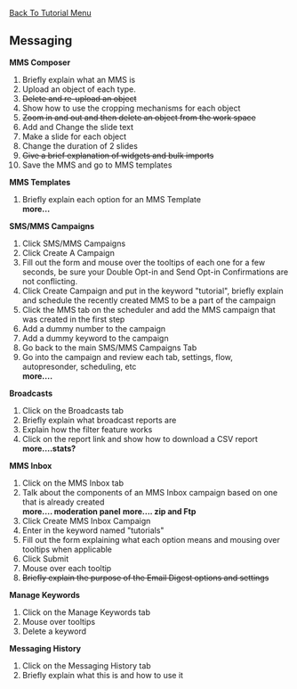 <a href="/README.md">Back To Tutorial Menu</a>

<h2>Messaging</h2>

<strong>MMS Composer</strong>
<ol>
<li>Briefly explain what an MMS is</li>
<li>Upload an object of each type.</li>
<strike><li>Delete and re-upload an object</li></strike>
<li>Show how to use the cropping mechanisms for each object</li>
<strike><li>Zoom in and out and then delete an object from the work space</li></strike>
<li>Add and Change the slide text </li>
<li>Make a slide for each object</li>
<li>Change the duration of 2 slides</li>
<strike><li>Give a brief explanation of widgets and bulk imports</li></strike>
<li>Save the MMS and go to MMS templates</li>
</ol>

<strong>MMS Templates</strong>

<ol>
<li>Briefly explain each option for an MMS Template</li>
<b> more...</b>
</ol>

<strong>SMS/MMS Campaigns</strong>

<ol>
<li>Click SMS/MMS Campaigns</li>
<li>Click Create A Campaign</li>
<li>Fill out the form and mouse over the tooltips of each one for a few seconds, be sure your Double Opt-in and Send Opt-in Confirmations are not conflicting.</li>
<li>Click Create Campaign and put in the keyword "tutorial", briefly explain and schedule the recently created MMS to be a part of the campaign</li>
<li>Click the MMS tab on the scheduler and add the MMS campaign that was created in the first step</li>
<li>Add a dummy number to the campaign</li>
<li>Add a dummy keyword to the campaign</li>
<li>Go back to the main SMS/MMS Campaigns Tab</li>
<li>Go into the campaign and review each tab, settings, flow, autopresonder, scheduling, etc</li> 
<b> more....</b>

</ol>

<strong>Broadcasts</strong>

<ol>
<li>Click on the Broadcasts tab</li>
<li>Briefly explain what broadcast reports are</li>
<li>Explain how the filter feature works</li>
<li>Click on the report link and show how to download a CSV report</li>
<b> more....stats?</b>

</ol>

<strong>MMS Inbox</strong>

<ol>
<li>Click on the MMS Inbox tab</li>
<li>Talk about the components of an MMS Inbox campaign based on one that is already created</li>
<b> more.... moderation panel</b>
<b> more.... zip and Ftp</b>
<li>Click Create MMS Inbox Campaign</li>
<li>Enter in the keyword named "tutorials"</li>
<li>Fill out the form explaining what each option means and mousing over tooltips when applicable</li>
<li>Click Submit</li>
<li>Mouse over each tooltip</li>
<strike><li>Briefly explain the purpose of the Email Digest options and settings</li></strike>

</ol>

<strong>Manage Keywords</strong>

<ol>
<li>Click on the Manage Keywords tab</li>
<li>Mouse over tooltips</li>
<li>Delete a keyword</li>

</ol>


<strong>Messaging History</strong>

<ol>
<li>Click on the Messaging History tab</li>
<li>Briefly explain what this is and how to use it</li>
</ol>



